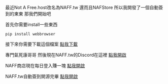 最近Not A Free.host改名為NAFF.tw 還而且NAFStore
所以我開發了一個自動簽到的東東
那我們開始吧

首先你需要install一些東西
```
pip install webbrowser
```
接下來你需要下載這個檔案
[點我下載](https://github.com/Coca-Sprite/Sign-NAFF.tw-on-NAFF.tw/blob/main/main.py)


專門氣死康哥哥 然後現在NAFF.tw的Discord在這裡
[點我開啟](https://discord.gg/naff)

NAFF商店現在每日登入賺一塊
[點我開啟](https://nafstore.net/)

NAFF.tw自動簽到開源完畢
[點我開啟](https://github.com/Coca-Sprite/sign-NAFF.tw-on-Discord/)

